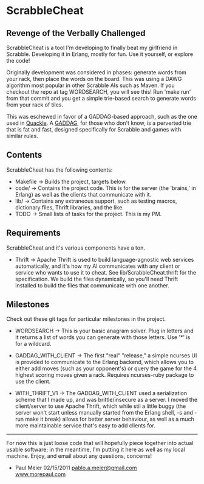 # ScrabbleCheat #

## Revenge of the Verbally Challenged ##

ScrabbleCheat is a tool I'm developing to finally beat my girlfriend in 
Scrabble.  Developing it in Erlang, mostly for fun.  Use it yourself, or explore
the code!

Originally development was considered in phases: generate words from your rack,
then place the words on the board.  This was using a DAWG algorithm most popular
in other Scrabble AIs such as Maven.  If you checkout the repo at tag 
WORDSEARCH, you will see this!  Run 'make run' from that commit and you get a 
simple trie-based search to generate words from your rack of tiles.

This was eschewed in favor of a GADDAG-based approach, such as the one used in
[Quackle](http://people.csail.mit.edu/jasonkb/quackle/).  A 
[GADDAG](http://en.wikipedia.org/wiki/GADDAG), for those who
don't know, is a perverted trie that is fat and fast, designed specifically for
Scrabble and games with similar rules.

## Contents ##

ScrabbleCheat has the following contents:

* Makefile -> Builds the project, targets below.
* code/ -> Contains the project code.  This is for the server (the 'brains,' in
           Erlang) as well as the clients that communicate with it.
* lib/ -> Contains any extraneous support, such as testing macros, dictionary 
          files, Thrift libraries, and the like.
* TODO -> Small lists of tasks for the project.  This is my PM.

## Requirements ##

ScrabbleCheat and it's various components have a ton.

* Thrift -> Apache Thrift is used to build language-agnostic web services 
  automatically, and it's how my AI communicates with any client or
  service who wants to use it to cheat.  See lib/ScrabbleCheat.thrift
  for the specification.  We build the files dynamically, so you'll 
  need Thrift installed to build the files that communicate with one another.

## Milestones ##

Check out these git tags for particular milestones in the project.

* WORDSEARCH -> This is your basic anagram solver.  Plug in letters and it 
  returns a list of words you can generate with those letters.  Use '*' is 
  for a wildcard.

* GADDAG_WITH_CLIENT -> The first "real" "release," a simple ncurses UI
  is provided to communicate to the Erlang backend, which allows you to
  either add moves (such as your opponent's) or query the game for the
  4 highest scoring moves given a rack.  Requires ncurses-ruby 
  package to use the client. 

* WITH_THRIFT_V1 -> The GADDAG_WITH_CLIENT used a serialization scheme 
  that I made up, and was brittle/insecure as a server.  I moved the
  client/server to use Apache Thrift, which while stil a little buggy
  (the server won't start unless manually started from the Erlang 
  shell, -s and -run make it break) allows for better server behaviour,
  as well as a much more maintainable service that's easy to add clients
  for.

----

For now this is just loose code that will hopefully piece together into actual 
usable software; in the meantime, I'm putting it here as well as my local 
machine.  Enjoy, and email about any questions, concerns!

- Paul Meier
02/15/2011
pablo.a.meier@gmail.com  
www.morepaul.com
